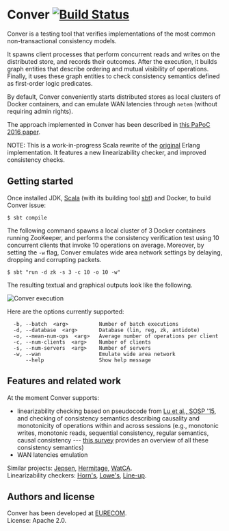 # Conver [![Build Status](https://travis-ci.org/pviotti/conver-scala.svg?branch=master)](https://travis-ci.org/pviotti/conver-scala)

Conver is a testing tool that verifies implementations of the most common 
non-transactional consistency models.  

It spawns client processes that perform concurrent reads and writes on 
the distributed store, and records their outcomes.
After the execution, it builds graph entities that describe ordering and 
mutual visibility of operations.
Finally, it uses these graph entities to check consistency semantics
defined as first-order logic predicates.  

By default, Conver conveniently starts distributed stores as local clusters of Docker containers,
and can emulate WAN latencies through `netem` (without requiring admin rights).  

The approach implemented in Conver has been described in [this PaPoC 2016 paper][papoc].  

NOTE: This is a work-in-progress Scala rewrite of the [original](https://github.com/pviotti/conver) 
Erlang implementation. It features a new linearizability checker, and improved consistency checks.


## Getting started

Once installed JDK, [Scala][scala] (with its building tool [sbt][sbt]) and Docker, 
to build Conver issue:

    $ sbt compile

The following command spawns a local cluster of 3 Docker containers running ZooKeeper, and
performs the consistency verification test using 10 concurrent clients
that invoke 10 operations on average. 
Moreover, by setting the `-w` flag, Conver emulates wide area network settings by delaying, 
dropping and corrupting packets.

    $ sbt "run -d zk -s 3 -c 10 -o 10 -w"

The resulting textual and graphical outputs look like the following.


![Conver execution](https://i.imgur.com/NSuyhVp.png)

Here are the options currently supported:

      -b, --batch  <arg>          Number of batch executions
      -d, --database  <arg>       Database (lin, reg, zk, antidote)
      -o, --mean-num-ops  <arg>   Average number of operations per client
      -c, --num-clients  <arg>    Number of clients
      -s, --num-servers  <arg>    Number of servers
      -w, --wan                   Emulate wide area network
          --help                  Show help message


## Features and related work

At the moment Conver supports:

 * linearizability checking based on pseudocode from [Lu et al., SOSP '15][exist], and
   checking of consistency semantics describing causality and monotonicity of operations
   within and across sessions (e.g., monotonic writes, monotonic reads, sequential consistency, regular 
   semantics, causal consistency --- [this survey][survey] provides an overview of all these consistency 
   semantics)  
 * WAN latencies emulation


Similar projects: [Jepsen][jepsen], [Hermitage][hermitage], [WatCA][watca].  
Linearizability checkers: [Horn's][horn], [Lowe's][lowe], [Line-up][lineup].  


## Authors and license

Conver has been developed at [EURECOM][eurecom].  
License: Apache 2.0.


 [survey]: http://arxiv.org/abs/1512.00168
 [papoc]: http://www.eurecom.fr/fr/publication/4874/download/ds-publi-4874.pdf
 [jepsen]: http://jepsen.io
 [hermitage]: https://github.com/ept/hermitage
 [eurecom]: http://www.eurecom.fr
 [horn]: https://github.com/ahorn/linearizability-checker
 [lowe]: http://www.cs.ox.ac.uk/people/gavin.lowe/LinearizabiltyTesting/
 [scala]: https://www.scala-lang.org/
 [sbt]: http://www.scala-sbt.org/
 [exist]: http://sigops.org/sosp/sosp15/current/2015-Monterey/printable/240-lu.pdf
 [watca]: https://github.com/wgolab/WatCA
 [lineup]: http://dl.acm.org/citation.cfm?id=1806634
